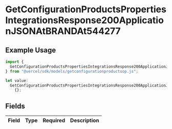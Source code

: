 # GetConfigurationProductsPropertiesIntegrationsResponse200ApplicationJSONAtBRANDAt544277

## Example Usage

```typescript
import {
  GetConfigurationProductsPropertiesIntegrationsResponse200ApplicationJSONAtBRANDAt544277,
} from "@vercel/sdk/models/getconfigurationproductsop.js";

let value:
  GetConfigurationProductsPropertiesIntegrationsResponse200ApplicationJSONAtBRANDAt544277 =
    {};
```

## Fields

| Field       | Type        | Required    | Description |
| ----------- | ----------- | ----------- | ----------- |